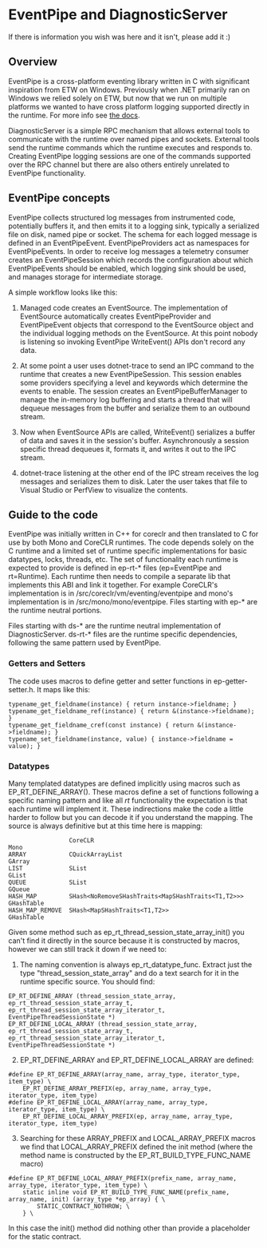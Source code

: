 # EventPipe and DiagnosticServer

If there is information you wish was here and it isn't, please add it :)

## Overview

EventPipe is a cross-platform eventing library written in C with significant inspiration from ETW
on Windows. Previously when .NET primarily ran on Windows we relied solely on ETW, but now that
we run on multiple platforms we wanted to have cross platform logging supported directly in the
runtime. For more info see [the docs](https://learn.microsoft.com/dotnet/core/diagnostics/eventpipe).

DiagnosticServer is a simple RPC mechanism that allows external tools to communicate with the
runtime over named pipes and sockets. External tools send the runtime commands which the runtime
executes and responds to. Creating EventPipe logging sessions are one of the commands supported
over the RPC channel but there are also others entirely unrelated to EventPipe functionality.

## EventPipe concepts

EventPipe collects structured log messages from instrumented code, potentially buffers it, and then
emits it to a logging sink, typically a serialized file on disk, named pipe or socket. The schema for
each logged message is defined in an EventPipeEvent. EventPipeProviders act as namespaces for
EventPipeEvents. In order to receive log messages a telemetry consumer creates an EventPipeSession
which records the configuration about which EventPipeEvents should be enabled, which logging
sink should be used, and manages storage for intermediate storage.

A simple workflow looks like this:
1. Managed code creates an EventSource. The implementation of EventSource automatically creates
EventPipeProvider and EventPipeEvent objects that correspond to the EventSource object and the
individual logging methods on the EventSource. At this point nobody is listening so invoking
EventPipe WriteEvent() APIs don't record any data.

2. At some point a user uses dotnet-trace to send an IPC command to the runtime that creates
a new EventPipeSession. This session enables some providers specifying a level and keywords
which determine the events to enable. The session creates an EventPipeBufferManager to manage
the in-memory log buffering and starts a thread that will dequeue messages from the buffer
and serialize them to an outbound stream.

3. Now when EventSource APIs are called, WriteEvent() serializes a buffer of data and saves it
in the session's buffer. Asynchronously a session specific thread dequeues it, formats it, and
writes it out to the IPC stream.

4. dotnet-trace listening at the other end of the IPC stream receives the log messages and
serializes them to disk. Later the user takes that file to Visual Studio or PerfView to visualize
the contents.


## Guide to the code

EventPipe was initially written in C++ for coreclr and then translated to C for use by both Mono and
CoreCLR runtimes. The code depends solely on the C runtime and a limited set of runtime specific
implementations for basic datatypes, locks, threads, etc. The set of functionality each runtime is
expected to provide is defined in ep-rt-* files (ep=EventPipe and rt=Runtime). Each runtime then
needs to compile a separate lib that implements this ABI and link it together. For example CoreCLR's
implementation is in /src/coreclr/vm/eventing/eventpipe and mono's implementation is in
/src/mono/mono/eventpipe. Files starting with ep-* are the runtime neutral portions.

Files starting with ds-* are the runtime neutral implementation of DiagnosticServer. ds-rt-* files
are the runtime specific dependencies, following the same pattern used by EventPipe.

### Getters and Setters

The code uses macros to define getter and setter functions in ep-getter-setter.h. It maps like this:
```
typename_get_fieldname(instance) { return instance->fieldname; }
typename_get_fieldname_ref(instance) { return &(instance->fieldname); }
typename_get_fieldname_cref(const instance) { return &(instance->fieldname); }
typename_set_fieldname(instance, value) { instance->fieldname = value); }
```


### Datatypes

Many templated datatypes are defined implicitly using macros such as EP_RT_DEFINE_ARRAY().
These macros define a set of functions following a specific naming pattern and like all *rt*
functionality the expectation is that each runtime will implement it. These indirections make the
code a little harder to follow but you can decode it if you understand the mapping. The source is
always definitive but at this time here is mapping:

````
                 CoreCLR                                               Mono
ARRAY            CQuickArrayList                                       GArray
LIST             SList                                                 GList
QUEUE            SList                                                 GQueue
HASH_MAP         SHash<NoRemoveSHashTraits<MapSHashTraits<T1,T2>>>     GHashTable
HASH_MAP_REMOVE  SHash<MapSHashTraits<T1,T2>>                          GHashTable
````

Given some method such as ep_rt_thread_session_state_array_init() you can't find it directly in the
source because it is constructed by macros, however we can still track it down if we need to:
1. The naming convention is always ep_rt_datatype_func. Extract just the type
   "thread_session_state_array" and do a text search for it in the runtime specific source.
   You should find:
```
EP_RT_DEFINE_ARRAY (thread_session_state_array, ep_rt_thread_session_state_array_t, ep_rt_thread_session_state_array_iterator_t, EventPipeThreadSessionState *)
EP_RT_DEFINE_LOCAL_ARRAY (thread_session_state_array, ep_rt_thread_session_state_array_t, ep_rt_thread_session_state_array_iterator_t, EventPipeThreadSessionState *)
```
2. EP_RT_DEFINE_ARRAY and EP_RT_DEFINE_LOCAL_ARRAY are defined:
```
#define EP_RT_DEFINE_ARRAY(array_name, array_type, iterator_type, item_type) \
	EP_RT_DEFINE_ARRAY_PREFIX(ep, array_name, array_type, iterator_type, item_type)
#define EP_RT_DEFINE_LOCAL_ARRAY(array_name, array_type, iterator_type, item_type) \
	EP_RT_DEFINE_LOCAL_ARRAY_PREFIX(ep, array_name, array_type, iterator_type, item_type)
```
3. Searching for these ARRAY_PREFIX and LOCAL_ARRAY_PREFIX macros we find that LOCAL_ARRAY_PREFIX defined the
init method (where the method name is constructed by the EP_RT_BUILD_TYPE_FUNC_NAME macro)
```
#define EP_RT_DEFINE_LOCAL_ARRAY_PREFIX(prefix_name, array_name, array_type, iterator_type, item_type) \
	static inline void EP_RT_BUILD_TYPE_FUNC_NAME(prefix_name, array_name, init) (array_type *ep_array) { \
		STATIC_CONTRACT_NOTHROW; \
	} \
```
In this case the init() method did nothing other than provide a placeholder for the static contract.
